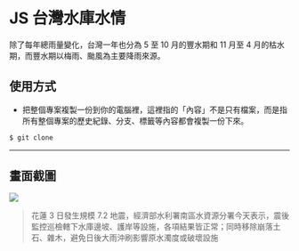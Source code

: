 # JS 台灣水庫水情

除了每年總雨量變化，台灣一年也分為 5 至 10 月的豐水期和 11 月至 4 月的枯水期，而豐水期以梅雨、颱風為主要降雨來源。

## 使用方式
- 把整個專案複製一份到你的電腦裡，這裡指的「內容」不是只有檔案，而是指所有整個專案的歷史紀錄、分支、標籤等內容都會複製一份下來。
```sh
$ git clone
```

----

## 畫面截圖
![](https://i.imgur.com/RN6UUjL.png)
> 花蓮 3 日發生規模 7.2 地震，經濟部水利署南區水資源分署今天表示，震後監控巡檢轄下水庫邊坡、護岸等設施，各項結果皆正常；同時移除崩落土石、雜木，避免日後大雨沖刷影響原水濁度或破壞設施
